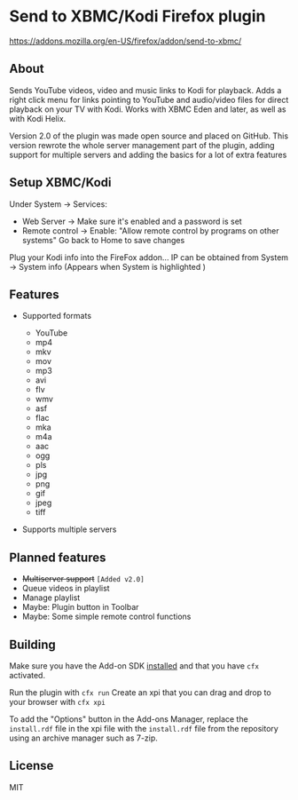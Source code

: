 # Send to XBMC/Kodi Firefox plugin
https://addons.mozilla.org/en-US/firefox/addon/send-to-xbmc/

## About
Sends YouTube videos, video and music links to Kodi for playback. Adds a right click menu for links pointing to YouTube and audio/video files for direct playback on your TV with Kodi.
Works with XBMC Eden and later, as well as with Kodi Helix.

Version 2.0 of the plugin was made open source and placed on GitHub.
This version rewrote the whole server management part of the plugin, adding support for multiple servers and adding the basics for a lot of extra features
## Setup XBMC/Kodi
Under System -> Services: 
 * Web Server -> Make sure it's enabled and a password is set 
 * Remote control -> Enable: "Allow remote control by programs on other systems" 
Go back to Home to save changes

Plug your Kodi info into the FireFox addon... IP can be obtained from System -> System info (Appears when System is highlighted )

## Features

- Supported formats 

  * YouTube
  * mp4
  * mkv
  * mov
  * mp3
  * avi
  * flv
  * wmv
  * asf
  * flac
  * mka
  * m4a
  * aac
  * ogg
  * pls
  * jpg
  * png
  * gif
  * jpeg
  * tiff

- Supports multiple servers

## Planned features
* ~~Multiserver support~~ `[Added v2.0]`
* Queue videos in playlist
* Manage playlist
* Maybe: Plugin button in Toolbar
* Maybe: Some simple remote control functions

## Building

Make sure you have the Add-on SDK [installed](https://developer.mozilla.org/en-US/Add-ons/SDK/Tutorials/Installation) and that you have `cfx` activated.

Run the plugin with `cfx run`
Create an xpi that you can drag and drop to your browser with `cfx xpi`

To add the "Options" button in the Add-ons Manager, replace the `install.rdf` file in the xpi file with the `install.rdf` file from the repository using an archive manager such as 7-zip.

## License

MIT
